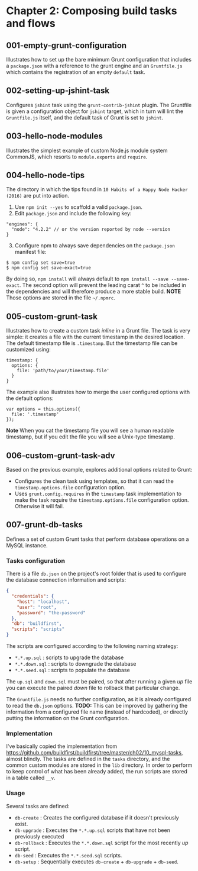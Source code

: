 Chapter 2: Composing build tasks and flows
==========================================

## 001-empty-grunt-configuration
Illustrates how to set up the bare minimum Grunt configuration that includes a `package.json` with a reference to the grunt engine and an `Gruntfile.js` which contains the registration of an empty `default` task.

## 002-setting-up-jshint-task
Configures `jshint` task using the `grunt-contrib-jshint` plugin. The Gruntfile is given a configuration object for `jshint` target, which in turn will lint the `Gruntfile.js` itself, and the default task of Grunt is set to `jshint`.

## 003-hello-node-modules
Illustrates the simplest example of custom Node.js module system CommonJS, which resorts to `module.exports` and `require`.

## 004-hello-node-tips
The directory in which the tips found in `10 Habits of a Happy Node Hacker (2016)` are put into action.
1. Use `npm init --yes` to scaffold a valid `package.json`.
2. Edit `package.json` and include the following key:
```
"engines": {
  "node": "4.2.2" // or the version reported by node --version
}
```
3. Configure npm to always save dependencies on the `package.json` manifest file:
```
$ npm config set save=true
$ npm config set save-exact=true
```
By doing so, `npm install` will always default to `npm install --save --save-exact`.
The second option will prevent the leading carat `^` to be included in the dependencies and will therefore produce a more stable build.
**NOTE**
Those options are stored in the file `~/.npmrc`.

## 005-custom-grunt-task
Illustrates how to create a custom task *inline* in a Grunt file. The task is very simple: it creates a file with the current timestamp in the desired location.
The default timestamp file is `.timestamp`. But the timestamp  file can be customized using:
```
timestamp: {
  options: {
    file: 'path/to/your/timestamp.file'
  }
}
```
The example also illustrates how to merge the user configured options with the default options:
```
var options = this.options({
  file: '.timestamp'
});
```

**Note** When you cat the timestamp file you will see a human readable timestamp, but if you edit the file you will see a Unix-type timestamp.

## 006-custom-grunt-task-adv
Based on the previous example, explores additional options related to Grunt:
+ Configures the clean task using templates, so that it can read the `timestamp.options.file` configuration option.
+ Uses `grunt.config.requires` in the `timestamp` task implementation to make the task require the `timestamp.options.file` configuration option. Otherwise it will fail.

## 007-grunt-db-tasks
Defines a set of custom Grunt tasks that perform database operations on a MySQL instance.

### Tasks configuration
There is a file `db.json` on the project's root folder that is used to configure the database connection information and scripts:
```json
{
  "credentials": {
    "host": "localhost",            
    "user": "root",
    "password": "the-password"
  },
  "db": "buildfirst",
  "scripts": "scripts"
}
```
The scripts are configured according to the following naming strategy:
+ `*.*.up.sql`   : scripts to upgrade the database
+ `*.*.down.sql` : scripts to downgrade the database
+ `*.*.seed.sql` : scripts to populate the database

The `up.sql` and `down.sql` must be paired, so that after running a given *up* file you can execute the paired *down* file to rollback that particular change.

The `Gruntfile.js` needs no further configuration, as it is already configured to read the `db.json` options.
**TODO:**
This can be improved by gathering the information from a configured file name (instead of hardcoded), or directly putting the information on the Grunt configuration.

### Implementation
I've basically copied the implementation from https://github.com/buildfirst/buildfirst/tree/master/ch02/10_mysql-tasks, almost blindly.
The tasks are defined in the `tasks` directory, and the common custom modules are stored in the `lib` directory.
In order to perform to keep control of what has been already added, the run scripts are stored in a table called `__v`.

### Usage
Several tasks are defined:
+ `db-create`   : Creates the configured database if it doesn't previously exist.
+ `db-upgrade`  : Executes the `*.*.up.sql` scripts that have not been previously executed
+ `db-rollback` : Executes the `*.*.down.sql` script for the most recently *up* script.
+ `db-seed`     : Executes the `*.*.seed.sql` scripts.
+ `db-setup`    : Sequentially executes `db-create` + `db-upgrade` + `db-seed`.

